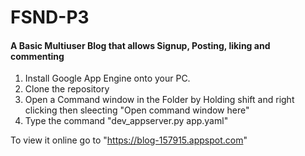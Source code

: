 # FSND-P3
#### A Basic Multiuser Blog that allows Signup, Posting, liking and commenting


1. Install Google App Engine onto your PC.
2. Clone the repository
3. Open a Command window in the Folder by Holding    shift and right clicking then sleecting "Open      command window here"
4. Type the command "dev_appserver.py app.yaml"

To view it online go to "https://blog-157915.appspot.com"
